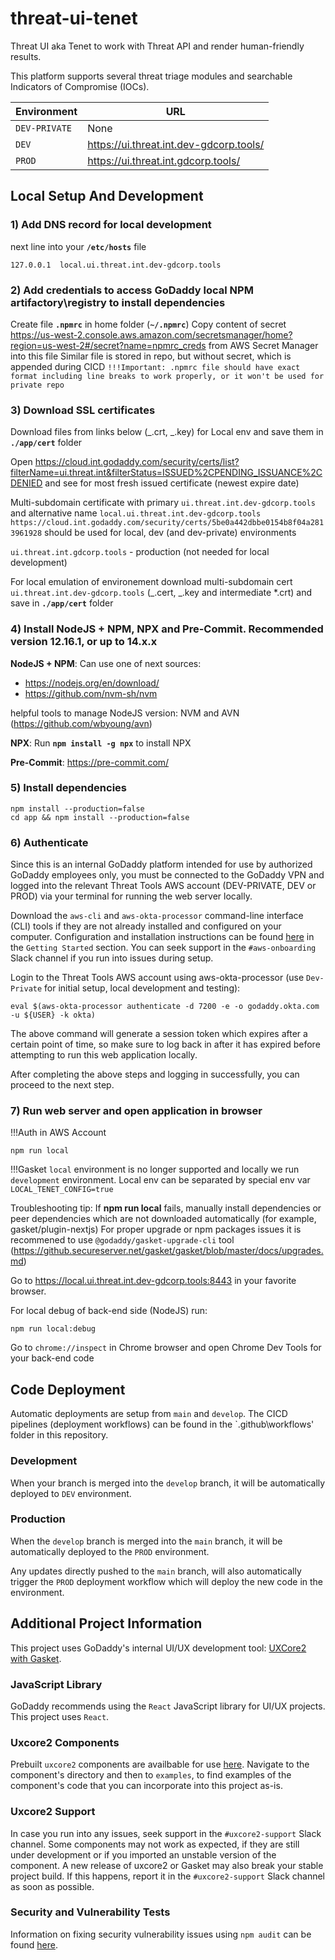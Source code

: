 # threat-ui-tenet

Threat UI aka Tenet to work with Threat API and render human-friendly results.

This platform supports several threat triage modules and searchable Indicators of Compromise (IOCs).

| Environment   | URL                                     |
| ------------- | --------------------------------------- |
| `DEV-PRIVATE` | None                                    |
| `DEV`         | https://ui.threat.int.dev-gdcorp.tools/ |
| `PROD`        | https://ui.threat.int.gdcorp.tools/     |

## Local Setup And Development

### 1) Add DNS record for local development

next line into your **`/etc/hosts`** file

```
127.0.0.1  local.ui.threat.int.dev-gdcorp.tools
```

### 2) Add credentials to access GoDaddy local NPM artifactory\registry to install dependencies

Create file **`.npmrc`** in home folder (**`~/.npmrc`**)
Copy content of secret https://us-west-2.console.aws.amazon.com/secretsmanager/home?region=us-west-2#/secret?name=npmrc_creds from AWS Secret Manager into this file
Similar file is stored in repo, but without secret, which is appended during CICD
`!!!Important: .npmrc file should have exact format including line breaks to work properly, or it won't be used for private repo`

### 3) Download SSL certificates

Download files from links below (_.crt, _.key) for Local env and save them in **`./app/cert`** folder

Open https://cloud.int.godaddy.com/security/certs/list?filterName=ui.threat.int&filterStatus=ISSUED%2CPENDING_ISSUANCE%2CDENIED and see for most fresh issued certificate (newest expire date)

Multi-subdomain certificate with primary `ui.threat.int.dev-gdcorp.tools` and alternative name `local.ui.threat.int.dev-gdcorp.tools`
`https://cloud.int.godaddy.com/security/certs/5be0a442dbbe0154b8f04a2813961928` should be used for local, dev (and dev-private) environments

`ui.threat.int.gdcorp.tools` - production (not needed for local development)

For local emulation of environement download multi-subdomain cert `ui.threat.int.dev-gdcorp.tools` (_.cert, _.key and intermediate \*.crt) and save in **`./app/cert`** folder

### 4) Install NodeJS + NPM, NPX and Pre-Commit. Recommended version 12.16.1, or up to 14.x.x

**NodeJS + NPM**: Can use one of next sources:

- https://nodejs.org/en/download/
- https://github.com/nvm-sh/nvm

helpful tools to manage NodeJS version: NVM and AVN (https://github.com/wbyoung/avn)

**NPX**:
Run **`npm install -g npx`** to install NPX

**Pre-Commit**: https://pre-commit.com/

### 5) Install dependencies

```
npm install --production=false
cd app && npm install --production=false
```

### 6) Authenticate

Since this is an internal GoDaddy platform intended for use by authorized GoDaddy employees only, you must be connected to the GoDaddy VPN and logged into the relevant Threat Tools AWS account (DEV-PRIVATE, DEV or PROD) via your terminal for running the web server locally.

Download the `aws-cli` and `aws-okta-processor` command-line interface (CLI) tools if they are not already installed and configured on your computer. Configuration and installation instructions can be found [here](https://confluence.godaddy.com/display/ITSecurity/AWS+Tips+and+Tricks) in the `Getting Started` section. You can seek support in the `#aws-onboarding` Slack channel if you run into issues during setup.

Login to the Threat Tools AWS account using aws-okta-processor (use `Dev-Private` for initial setup, local development and testing):

```
eval $(aws-okta-processor authenticate -d 7200 -e -o godaddy.okta.com -u ${USER} -k okta)
```

The above command will generate a session token which expires after a certain point of time, so make sure to log back in after it has expired before attempting to run this web application locally.

After completing the above steps and logging in successfully, you can proceed to the next step.

### 7) Run web server and open application in browser

!!!Auth in AWS Account

```
npm run local
```

!!!Gasket `local` environment is no longer supported and locally we run `development` environment. Local env can be separated by special env var `LOCAL_TENET_CONFIG=true`

Troubleshooting tip: If **npm run local** fails, manually install dependencies or peer dependencies which are not downloaded automatically (for example, gasket/plugin-nextjs)
For proper upgrade or npm packages issues it is recommened to use `@godaddy/gasket-upgrade-cli` tool (https://github.secureserver.net/gasket/gasket/blob/master/docs/upgrades.md)

Go to https://local.ui.threat.int.dev-gdcorp.tools:8443 in your favorite browser.

For local debug of back-end side (NodeJS) run:

```
npm run local:debug
```

Go to `chrome://inspect` in Chrome browser and open Chrome Dev Tools for your back-end code

## Code Deployment

Automatic deployments are setup from `main` and `develop`. The CICD pipelines (deployment workflows) can be found in the `.github\workflows' folder in this repository.

### Development

When your branch is merged into the `develop` branch, it will be automatically deployed to `DEV` environment.

### Production

When the `develop` branch is merged into the `main` branch, it will be automatically deployed to the `PROD` environment.

Any updates directly pushed to the `main` branch, will also automatically trigger the `PROD` deployment workflow which will deploy the new code in the environment.

## Additional Project Information

This project uses GoDaddy's internal UI/UX development tool: [UXCore2 with Gasket](https://uxcore.uxp.gdcorp.tools/docs/getting-started/uxcore2/gasket/).

### JavaScript Library

GoDaddy recommends using the `React` JavaScript library for UI/UX projects. This project uses `React`.

### Uxcore2 Components

Prebuilt `uxcore2` components are availbable for use [here](https://github.com/gdcorp-uxp/uxcore2/tree/release-2201/packages/components/). Navigate to the component's directory and then to `examples`, to find examples of the component's code that you can incorporate into this project as-is.

### Uxcore2 Support

In case you run into any issues, seek support in the `#uxcore2-support` Slack channel. Some components may not work as expected, if they are still under development or if you imported an unstable version of the component. A new release of uxcore2 or Gasket may also break your stable project build. If this happens, report it in the `#uxcore2-support` Slack channel as soon as possible.

### Security and Vulnerability Tests

Information on fixing security vulnerability issues using `npm audit` can be found [here](https://docs.npmjs.com/auditing-package-dependencies-for-security-vulnerabilities).
